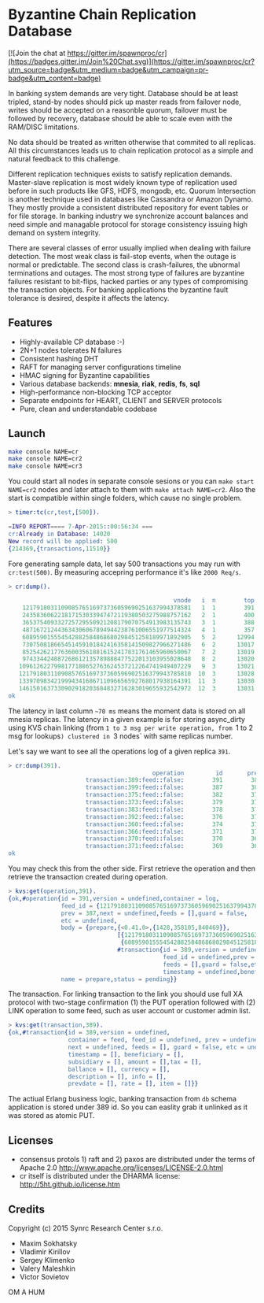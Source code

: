 Byzantine Chain Replication Database
====================================

[![Join the chat at https://gitter.im/spawnproc/cr](https://badges.gitter.im/Join%20Chat.svg)](https://gitter.im/spawnproc/cr?utm_source=badge&utm_medium=badge&utm_campaign=pr-badge&utm_content=badge)

In banking system demands are very tight. Database
should be at least tripled, stand-by nodes should pick up
master reads from failover node, writes should be
accepted on a reasonble quorum, failover must be followed by recovery, database
should be able to scale even with the RAM/DISC limitations.

No data should be treated as written otherwise that commited to all replicas.
All this circumstances leads us to chain replication protocol as a simple and natural
feedback to this challenge.

Different replication techniques exists to satisfy replication demands.
Master-slave replication is most widely known type of replication
used before in such products like GFS, HDFS, mongodb, etc. Quorum Intersection
is another technique used in databases like Cassandra or Amazon Dynamo.
They mostly provide a consistent distributed repository
for event tables or for file storage. In banking industry
we synchronize account balances and need simple and managable
protocol for storage consistency issuing high demand on system integrity.

There are several classes of error usually implied when dealing with failure detection.
The most weak class is fail-stop events, when the outage is normal or predictable.
The second class is crash-failures, the ubnormal terminations and outages. The most strong
type of failures are byzantine failures resistant to bit-flips,
hacked parties or any types of compromising the transaction objects.
For banking applications the byzantine fault tolerance is desired,
despite it affects the latency.


Features
--------

* Highly-available CP database :-)
* 2N+1 nodes tolerates N failures
* Consistent hashing DHT
* RAFT for managing server configurations timeline
* HMAC signing for Byzantine capabilities
* Various database backends: <b>mnesia</b>, <b>riak</b>, <b>redis</b>, <b>fs</b>, <b>sql</b>
* High-performance non-blocking TCP acceptor
* Separate endpoints for HEART, CLIENT and SERVER protocols
* Pure, clean and understandable codebase

Launch
------

```bash
make console NAME=cr
make console NAME=cr2
make console NAME=cr3
```

You could start all nodes in separate console sesions or you
can `make start NAME=cr2` nodes and later attach to them with `make attach NAME=cr2`.
Also the start is compatible within single folders, which cause no single problem.

```erlang
> timer:tc(cr,test,[500]).

=INFO REPORT==== 7-Apr-2015::00:56:34 ===
cr:Already in Database: 14020
New record will be applied: 500
{214369,{transactions,11510}}
```

Fore generating sample data, let say 500 transactions you may run with `cr:test(500)`.
By measuring accepring performance it's like `2000 Req/s`.

```erlang
> cr:dump().

                                               vnode   i  n        top     latency
    121791803110908576516973736059690251637994378581   1  1        391    2/198/64
    243583606221817153033947472119380503275988757162   2  1        400    2/183/72
    365375409332725729550921208179070754913983135743   3  1        388    3/195/64
    487167212443634306067894944238761006551977514324   4  1        357    2/183/53
    608959015554542882584868680298451258189971892905   5  2      12994    2/198/67
    730750818665451459101842416358141509827966271486   6  2      13017    3/184/66
    852542621776360035618816152417831761465960650067   7  2      13019    2/201/75
    974334424887268612135789888477522013103955028648   8  2      13020    3/178/62
   1096126227998177188652763624537212264741949407229   9  3      13021    2/190/68
   1217918031109085765169737360596902516379943785810  10  3      13028    3/206/65
   1339709834219994341686711096656592768017938164391  11  3      13030    2/208/55
   1461501637330902918203684832716283019655932542972  12  3      13031    2/185/58
ok
```

The latency in last column `~70 ms` means the moment data is stored on all mnesia replicas.
The latency in a given example is for storing async_dirty using KVS
chain linking (from `1 to 3 msg per write operation, from `1 to 2 msg for lookups`)
clustered in `3 nodes` with same replicas number.

Let's say we want to see all the operations log of a given replica `391`.

```erlang
> cr:dump(391).
                                         operation         id       prev    i       size
                      transaction:389:feed::false:        391        387    1        480
                      transaction:399:feed::false:        387        382    1        500
                      transaction:375:feed::false:        382        379    1        446
                      transaction:373:feed::false:        379        378    1        446
                      transaction:383:feed::false:        378        376    1        473
                      transaction:392:feed::false:        376        374    1        500
                      transaction:360:feed::false:        374        371    1        446
                      transaction:366:feed::false:        371        370    1        473
                      transaction:370:feed::false:        370        369    1        446
                      transaction:371:feed::false:        369        368    1        446
ok
```

You may check this from the other side. First retrieve the operation and then
retrieve the transaction created during operation.

```erlang
> kvs:get(operation,391).
{ok,#operation{id = 391,version = undefined,container = log,
               feed_id = {121791803110908576516973736059690251637994378581,1},   % VNODE
               prev = 387,next = undefined,feeds = [],guard = false,
               etc = undefined,
               body = {prepare,{<0.41.0>,{1428,358105,840469}},
                               [{121791803110908576516973736059690251637994378581,1},  % SIGNATURES
                                {608959015554542882584868680298451258189971892905,2}],
                               #transaction{id = 389,version = undefined,container = feed,
                                            feed_id = undefined,prev = undefined,next = undefined,
                                            feeds = [],guard = false,etc = undefined,
                                            timestamp = undefined,beneficiary = undefined,...}},
               name = prepare,status = pending}}
```

The transaction. For linking transaction to the link you should use full XA
protocol with two-stage confirmation (1) the PUT operation followed
with (2) LINK operation to some feed, such as user account or customer admin list.

```erlang
> kvs:get(transaction,389).
{ok,#transaction{id = 389,version = undefined,
                 container = feed, feed_id = undefined, prev = undefined,
                 next = undefined, feeds = [], guard = false, etc = undefined,
                 timestamp = [], beneficiary = [],
                 subsidiary = [], amount = [],tax = [],
                 ballance = [], currency = [],
                 description = [], info = [],
                 prevdate = [], rate = [], item = []}}
```

The actiual Erlang business logic, banking transaction from `db` schema
application is stored under 389 id. So you can easlity grab it unlinked
as it was stored as atomic PUT.

Licenses
--------

* consensus protols 1) raft and 2) paxos are distributed under the terms of Apache 2.0 http://www.apache.org/licenses/LICENSE-2.0.html
* cr itself is distributed under the DHARMA license: http://5ht.github.io/license.htm

Credits
-------

Copyright (c) 2015 Synrc Research Center s.r.o.

* Maxim Sokhatsky
* Vladimir Kirillov
* Sergey Klimenko
* Valery Maleshkin
* Victor Sovietov

OM A HUM
